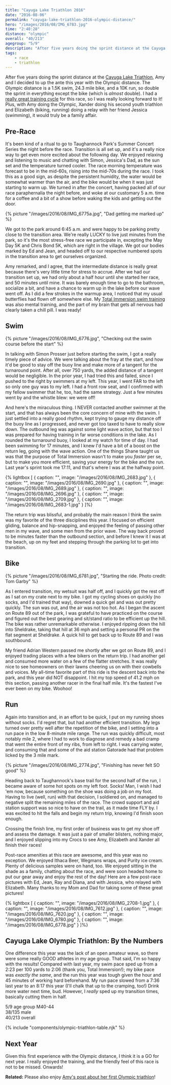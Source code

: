 ```yaml
---
title: "Cayuga Lake Triathlon 2016"
date: "2016-08-06"
permalink: "cayuga-lake-triathlon-2016-olympic-distance/"
hero: "/images/2016/08/IMG_6783.jpg"
time: "2:40:28"
distance: "olympic"
overall: "40/213"
agegroup: "5/9"
description: "After five years doing the sprint distance at the Cayuga Lake Triathlon, Amy and I decided to up the ante this year with the Olympic distance. "
tags:
    - race
    - triathlon
---
```


After five years doing the sprint distance at the [Cayuga Lake Triathlon](http://cayugalaketriathlon.org), Amy and I decided to up the ante this year with the Olympic distance. The Olympic distance is a 1.5K swim, 24.3 mile bike, and a 10K run, so double the sprint in everything except the bike (which is _almost_ double). I had a [really great training cycle](/intermediate-triathlon-training-cayuga-lake-triathlon/) for this race, so I was really looking forward to it! Plus, with Amy doing the Olympic, Xander doing his second youth triathlon and Elizabeth (biking, running) doing a relay with her friend Jessica (swimming), it would truly be a family affair.

## Pre-Race

It's been kind of a ritual to go to Taughannock Park's Summer Concert Series the night before the race. Transition is all set up, and it's a really nice way to get even more excited about the following day. We enjoyed relaxing and listening to music and chatting with Simon, Jessica's Dad, as the sun set and the temperature turned cooler. The race morning temperature was forecast to be in the mid-60s, rising into the mid-70s during the race. I took this as a good sign, as despite the persistent humidity, the water would be somewhat warmer than the air, and the bike would be when it was just starting to warm up. We turned in after the concert, having packed all of our race paraphernalia the night before, and woke at our customary 5 a.m. time for a coffee and a bit of a show before waking the kids and getting out the door.

{% picture "/images/2016/08/IMG_6775a.jpg", "Dad getting me marked up" %}

We got to the park around 6:45 a.m. and were happy to be parking pretty close to the transition area. We're really LUCKY to live just minutes from the park, so it's the most stress-free race we participate in, excepting the May Day 5K and Chris Bond 5K, which are right in the village. We got our bodies marked by Ed and Jean, and headed off to our respective numbered spots in the transition area to get ourselves organized.

Amy remarked, and I agree, that the intermediate distance is really great because there's very little time for stress to accrue. After we had our transition set up, we had only about a half hour until she started her race, and 50 minutes until mine. It was barely enough time to go to the bathroom, socialize a bit, and have a chance to warm up in the lake before our wave went off. As I did a few strokes in the warmup area, I noticed that my usual butterflies had flown off somewhere else. My [Total Immersion swim training](/swimming/) was also mental training, and the part of my brain that gets all nervous had clearly taken a chill pill. I was ready!

## Swim

{% picture "/images/2016/08/IMG_6776.jpg", "Checking out the swim course before the start" %}

In talking with Simon Prosser just before starting the swim, I got a really timely piece of advice. We were talking about the fray at the start, and how it'd be good to stay off the buoy line and make more of a tangent for the turnaround point. After all, over 750 yards, the added distance of a tangent would be negligible. In the prior year, I had tried this and failed, since I pushed to the right by swimmers at my left. This year, I went FAR to the left so only one guy was to my left. I had a front row seat, and I confirmed with my fellow swimmer that he, too, had the same strategy. Just a few minutes went by and the whistle blew: we were off!

And here's the miraculous thing. I NEVER contacted another swimmer at the start, and that has always been the core concern of mine with the swim. I just settled into a really good rhythm, kept trying to gauge my distance off the buoy line as I progressed, and never got too taxed to have to really slow down. The outbound leg was against some light wave action, but that too I was prepared for having training in far worse conditions in the lake. As I rounded the turnaround buoy, I looked at my watch for time of day. I had been swimming for 17 minutes, and I knew I'd have a bit of a boost on the return leg, going with the wave action. One of the things Shane taught us was that the purpose of Total Immersion wasn't to make you _faster_ per se, but to make you more efficient, saving your energy for the bike and the run. Last year's sprint took me 17:11, and that's where I was at the halfway point.

{% lightbox [
    { caption: "", image: "/images/2016/08/IMG_2683.jpg" },
    { caption: "", image: "/images/2016/08/IMG_2690.jpg" },
    { caption: "", image: "/images/2016/08/IMG_2689.jpg" },
    { caption: "", image: "/images/2016/08/IMG_2696.jpg" },
    { caption: "", image: "/images/2016/08/IMG_2709.jpg" },
    { caption: "", image: "/images/2016/08/IMG_2683-1.jpg" }
]%}

The return trip was blissful, and probably the main reason I think the swim was my favorite of the three disciplines this year. I focused on efficient gliding, balance and hip-snapping, and enjoyed the feeling of passing other men in my wave, and some men from the prior wave. The way back proved to be minutes faster than the outbound section, and before I knew it I was at the beach, up on my feet and stepping through the parking lot to get into transition.

## Bike

{% picture "/images/2016/08/IMG_6781.jpg", "Starting the ride. Photo credit: Tom Garby" %}

As I entered transition, my wetsuit was half off, and I quickly got the rest off as I sat on my crate next to my bike. I got my cycling shoes on quickly (no socks, and I'd trained that way), downed a quick gel and was out pretty quickly. The sun was out, and the air was not too hot. As I began the ascent on Route 89 out of the park, I was grateful to have practiced on the course and figured out the best gearing and sit/stand ratio to be efficient up the hill. The bike was rather unremarkable otherwise. I enjoyed ripping down the hill into Sheldrake, taking that hill at 36 mph and setting a personal PR on the flat segment at Sheldrake. A quick hill to get back up to Route 89 and I was southbound.

My friend Adrian Western passed me shortly after we got on Route 89, and I enjoyed trading places with a few bikers on the return trip. I had another gel and consumed more water on a few of the flatter stretches. It was really nice to see homeowners on their lawns cheering us on with their cowbells and voices. My all-time favorite part of this ride is the descent back into the park, and this year did NOT disappoint. I hit my top speed of 41.2 mph on this section, passing another racer in the final half mile. It's the fastest I've ever been on my bike. Woohoo!

## Run

Again into transition and, in an effort to be quick, I put on my running shoes without socks. I'd regret that, but had another efficient transition. My legs turned over pretty well after the repetition of the bike, and I setting into a run pace in the low 8-minute mile range. The run was quickly difficult, most notably mile 2, where I had to work to diagnose and remedy a bad cramp that went the entire front of my ribs, from left to right. I was carrying water, and consuming that and some of the aid station Gatorade had that problem licked by the 3 mile mark.

{% picture "/images/2016/08/IMG_2774.jpg", "Finishing has never felt SO good" %}

Heading back to Taughannock's base trail for the second half of the run, I became aware of some hot spots on my left foot. Socks! Man, I wish I had 'em now, because something on the shoe was doing a job on my foot. Having to live (well, run) with that decision, I soldiered on, and managed to negative split the remaining miles of the race. The crowd support and aid station support was so nice to have on the trail, as it made time FLY by. I was excited to hit the falls and begin my return trip, knowing I'd finish soon enough.

Crossing the finish line, my first order of business was to get my shoe off and assess the damage. It was just a pair of smaller blisters, nothing major, and I enjoyed slipping into my Crocs to see Amy, Elizabeth and Xander all finish their races!

Post-race amenities at this race are awesome, and this year was no exception. We enjoyed Ithaca Beer, Wegmans wraps, and Purity ice cream. Plenty of delicious samples were on hand, too. We enjoyed sitting in the shade as a family, chatting about the race, and were soon headed home to put our gear away and enjoy the rest of the day! Here are a few post-race pictures with Ed, Jean, Ray and Diana, and with Jessica, who relayed with Elizabeth. Many thanks to my Mom and Dad for taking some of these great pictures!

{% lightbox [
    { caption: "", image: "/images/2016/08/IMG_2708-1.jpg" },
    { caption: "", image: "/images/2016/08/IMG_7612.jpg" },
    { caption: "", image: "/images/2016/08/IMG_7620.jpg" },
    { caption: "", image: "/images/2016/08/IMG_6780.jpg" },
    { caption: "", image: "/images/2016/08/IMG_6778.jpg" }
]%}

## Cayuga Lake Olympic Triathlon: By the Numbers

One difference this year was the lack of an open amateur wave, so there were some really GOOD athletes in my age group. That said, I'm so happy with the results! Compared with last year, my swim pace sped up from a 2:23 per 100 yards to 2:06 (thank you, Total Immersion!); my bike pace was _exactly the same_, and the run this year was tough given the hour and 45 minutes of working hard beforehand. My run pace slowed from a 7:36 last year to an 8:17 this year (I'll chalk that up to the cramping, too!) Drink more water next time, bud. However, I _really_ sped up my transition times, basically cutting them in half.

5/9 age group M40-44  
38/135 male  
40/213 overall

{% include "components/olympic-triathlon-table.njk" %}

## Next Year

Given this first experience with the Olympic distance, I think it is a GO for next year. I really enjoyed the training, and the friendly feel of this race is not to be missed. Onwards!

**Related:** Please also enjoy [Amy's post about her first Olympic triathlon](http://skirtrunner.com/bike/intermediate-cayuga-lake-triathlon-2016/)!
